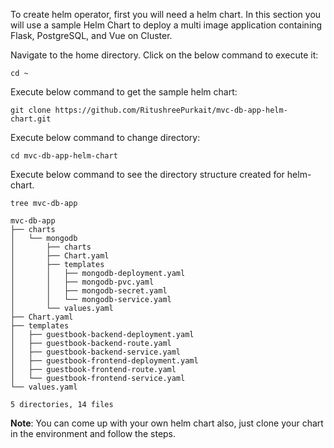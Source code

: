 To create helm operator, first you will need a helm chart. In this section you will use a sample Helm Chart to deploy a multi image application containing Flask, PostgreSQL, and Vue on Cluster.

Navigate to the home directory. Click on the below command to execute it:

```execute
cd ~
```
Execute below command to get the sample helm chart:

```execute
git clone https://github.com/RitushreePurkait/mvc-db-app-helm-chart.git
```

Execute below command to change directory:

```execute
cd mvc-db-app-helm-chart
```

Execute below command to see the directory structure created for helm-chart.

```execute
tree mvc-db-app
```

```
mvc-db-app
├── charts
│   └── mongodb
│       ├── charts
│       ├── Chart.yaml
│       ├── templates
│       │   ├── mongodb-deployment.yaml
│       │   ├── mongodb-pvc.yaml
│       │   ├── mongodb-secret.yaml
│       │   └── mongodb-service.yaml
│       └── values.yaml
├── Chart.yaml
├── templates
│   ├── guestbook-backend-deployment.yaml
│   ├── guestbook-backend-route.yaml
│   ├── guestbook-backend-service.yaml
│   ├── guestbook-frontend-deployment.yaml
│   ├── guestbook-frontend-route.yaml
│   └── guestbook-frontend-service.yaml
└── values.yaml

5 directories, 14 files
```

**Note**: You can come up with your own helm chart also, just clone your chart in the environment and follow the steps.
